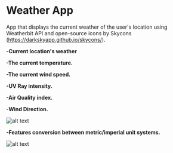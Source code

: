# Weather App
 App that displays the current weather of the user's location using Weatherbit API and open-source icons by Skycons (https://darkskyapp.github.io/skycons/).
 
 **-Current location's weather**
 
 **-The current temperature.**
 
 **-The current wind speed.**
 
 **-UV Ray intensity.**
 
 **-Air Quality index.**
 
 **-Wind Direction.**
 
 ![alt text](https://i.ibb.co/SV2YHfs/degrees-Celsius.png)
 
  **-Features conversion between metric/imperial unit systems.**
  
  ![alt text](https://i.ibb.co/pf5QGGV/degrees-Fahrenheit.png)
